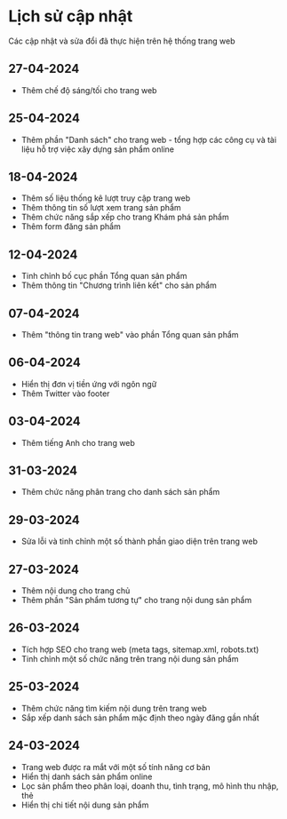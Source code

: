 # Lịch sử cập nhật

Các cập nhật và sửa đổi đã thực hiện trên hệ thống trang web

## 27-04-2024

- Thêm chế độ sáng/tối cho trang web

## 25-04-2024

- Thêm phần "Danh sách" cho trang web - tổng hợp các công cụ và tài liệu hỗ trợ việc xây dựng sản phẩm online

## 18-04-2024

- Thêm số liệu thống kê lượt truy cập trang web
- Thêm thông tin số lượt xem trang sản phẩm
- Thêm chức năng sắp xếp cho trang Khám phá sản phẩm
- Thêm form đăng sản phẩm

## 12-04-2024

- Tinh chỉnh bố cục phần Tổng quan sản phẩm
- Thêm thông tin "Chương trình liên kết" cho sản phẩm

## 07-04-2024

- Thêm "thông tin trang web" vào phần Tổng quan sản phẩm

## 06-04-2024

- Hiển thị đơn vị tiền ứng với ngôn ngữ
- Thêm Twitter vào footer

## 03-04-2024

- Thêm tiếng Anh cho trang web

## 31-03-2024

- Thêm chức năng phân trang cho danh sách sản phẩm

## 29-03-2024

- Sửa lỗi và tinh chỉnh một số thành phần giao diện trên trang web

## 27-03-2024

- Thêm nội dung cho trang chủ
- Thêm phần "Sản phẩm tương tự" cho trang nội dung sản phẩm

## 26-03-2024

- Tích hợp SEO cho trang web (meta tags, sitemap.xml, robots.txt)
- Tinh chỉnh một số chức năng trên trang nội dung sản phẩm

## 25-03-2024

- Thêm chức năng tìm kiếm nội dung trên trang web
- Sắp xếp danh sách sản phẩm mặc định theo ngày đăng gần nhất

## 24-03-2024

- Trang web được ra mắt với một số tính năng cơ bản
- Hiển thị danh sách sản phẩm online
- Lọc sản phẩm theo phân loại, doanh thu, tình trạng, mô hình thu nhập, thẻ
- Hiển thị chi tiết nội dung sản phẩm
